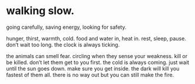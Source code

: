 # walking slow.

going carefully, saving energy, looking for safety.

hunger, thirst, warmth, cold. food and water in, heat in. rest, sleep, pause. don’t wait too long. the clock is always ticking.

the animals can smell fear. circling when they sense your weakness. kill or be killed. don’t let them get to you first. the cold is always coming. just wait until the sun goes down. make sure you get inside. the dark will kill you fastest of them all. there is no way out but you can still make the fire. 